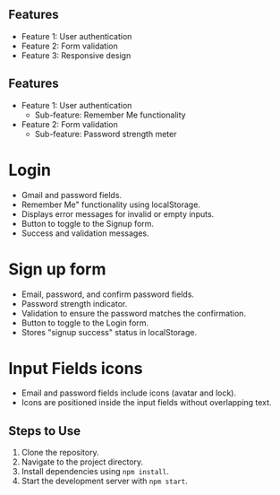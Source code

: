 ## Features

- Feature 1: User authentication
- Feature 2: Form validation
- Feature 3: Responsive design
## Features

- Feature 1: User authentication
  - Sub-feature: Remember Me functionality
- Feature 2: Form validation
  - Sub-feature: Password strength meter
# Login
- Gmail and password fields.
- Remember Me" functionality using localStorage.
- Displays error messages for invalid or empty inputs.
- Button to toggle to the Signup form.
- Success and validation messages.

# Sign up form

- Email, password, and confirm password fields.
- Password strength indicator.
- Validation to ensure the password matches the confirmation.
- Button to toggle to the Login form.
- Stores "signup success" status in localStorage.

# Input Fields icons

- Email and password fields include icons (avatar and lock).
- Icons are positioned inside the input fields without overlapping text.

## Steps to Use

1. Clone the repository.
2. Navigate to the project directory.
3. Install dependencies using `npm install`.
4. Start the development server with `npm start`.
